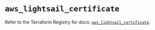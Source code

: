 # `aws_lightsail_certificate`

Refer to the Terraform Registry for docs: [`aws_lightsail_certificate`](https://registry.terraform.io/providers/hashicorp/aws/6.14.0/docs/resources/lightsail_certificate).
